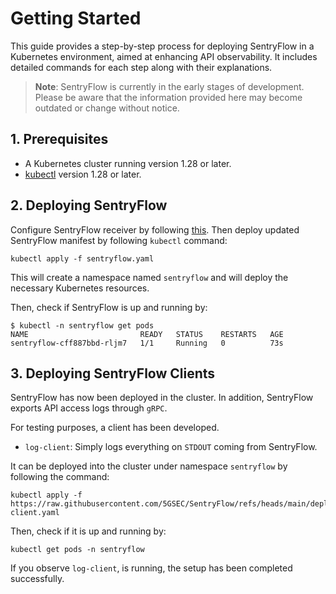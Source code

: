 # Getting Started

This guide provides a step-by-step process for deploying SentryFlow in a Kubernetes environment, aimed at enhancing API
observability. It includes detailed commands for each step along with their explanations.

> **Note**: SentryFlow is currently in the early stages of development. Please be aware that the information provided
> here may become outdated or change without notice.

## 1. Prerequisites

- A Kubernetes cluster running version 1.28 or later.
- [kubectl](https://kubernetes.io/docs/tasks/tools/#kubectl) version 1.28 or later.

## 2. Deploying SentryFlow

Configure SentryFlow receiver by following [this](receivers.md). Then deploy updated SentryFlow manifest by following `kubectl` command:

```shell
kubectl apply -f sentryflow.yaml
```

This will create a namespace named `sentryflow` and will deploy the necessary Kubernetes resources.

Then, check if SentryFlow is up and running by:

```shell
$ kubectl -n sentryflow get pods
NAME                         READY   STATUS    RESTARTS   AGE
sentryflow-cff887bbd-rljm7   1/1     Running   0          73s
```

## 3. Deploying SentryFlow Clients

SentryFlow has now been deployed in the cluster. In addition, SentryFlow exports API access logs through `gRPC`.

For testing purposes, a client has been developed.

- `log-client`: Simply logs everything on `STDOUT` coming from SentryFlow.

It can be deployed into the cluster under namespace `sentryflow` by following the command:

```shell
kubectl apply -f https://raw.githubusercontent.com/5GSEC/SentryFlow/refs/heads/main/deployments/sentryflow-client.yaml
```

Then, check if it is up and running by:

```shell
kubectl get pods -n sentryflow
```

If you observe `log-client`, is running, the setup has been completed successfully.
